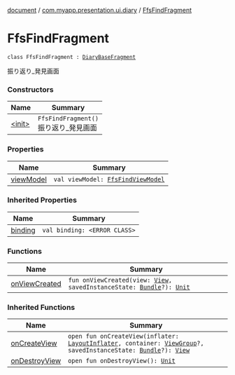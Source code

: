 [document](../../index.md) / [com.myapp.presentation.ui.diary](../index.md) / [FfsFindFragment](./index.md)

# FfsFindFragment

`class FfsFindFragment : `[`DiaryBaseFragment`](../-diary-base-fragment/index.md)

振り返り_発見画面

### Constructors

| Name | Summary |
|---|---|
| [&lt;init&gt;](-init-.md) | `FfsFindFragment()`<br>振り返り_発見画面 |

### Properties

| Name | Summary |
|---|---|
| [viewModel](view-model.md) | `val viewModel: `[`FfsFindViewModel`](../-ffs-find-view-model/index.md) |

### Inherited Properties

| Name | Summary |
|---|---|
| [binding](../-diary-base-fragment/binding.md) | `val binding: <ERROR CLASS>` |

### Functions

| Name | Summary |
|---|---|
| [onViewCreated](on-view-created.md) | `fun onViewCreated(view: `[`View`](https://developer.android.com/reference/android/view/View.html)`, savedInstanceState: `[`Bundle`](https://developer.android.com/reference/android/os/Bundle.html)`?): `[`Unit`](https://kotlinlang.org/api/latest/jvm/stdlib/kotlin/-unit/index.html) |

### Inherited Functions

| Name | Summary |
|---|---|
| [onCreateView](../-diary-base-fragment/on-create-view.md) | `open fun onCreateView(inflater: `[`LayoutInflater`](https://developer.android.com/reference/android/view/LayoutInflater.html)`, container: `[`ViewGroup`](https://developer.android.com/reference/android/view/ViewGroup.html)`?, savedInstanceState: `[`Bundle`](https://developer.android.com/reference/android/os/Bundle.html)`?): `[`View`](https://developer.android.com/reference/android/view/View.html) |
| [onDestroyView](../-diary-base-fragment/on-destroy-view.md) | `open fun onDestroyView(): `[`Unit`](https://kotlinlang.org/api/latest/jvm/stdlib/kotlin/-unit/index.html) |

